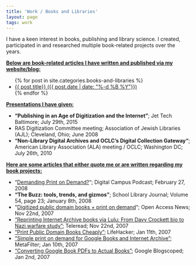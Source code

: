 ```yaml
---
title: 'Work / Books and Libraries'
layout: page
tags: work
---
```


I have a keen interest in books, publishing and library science. I created, participated in and researched multiple book-related projects over the years.

<span style="text-decoration:underline;">**Below are book-related articles I have written and published via my website/blog:**</span>

<ul>
{% for post in site.categories.books-and-libraries %}
      <li><a href="{{ post.url }}">
          {{ post.title}} ({{ post.date | date: "%-d %B %Y"}})
      </a></li>
{% endfor %}
</ul>

<span style="text-decoration:underline;">**Presentations I have given:**</span>

- **“Publishing in an Age of Digitization and the Internet”**; Jet Tech Baltimore; July 29th, 2015
- RAS Digitization Committee meeting; Association of Jewish Libraries (AJL); Cleveland, Ohio; June 2008
- **“Non-Library Digital Archives and OCLC’s Digital Collection Gateway“**; American Library Association (ALA) meeting / OCLC; Washington DC; July 26th, 2010

<span style="text-decoration:underline;">**Here are some articles that either quote me or are written regarding my book projects:**</span>

- “[Demanding Print on Demand?](http://digitalcampus.tv/2008/02/27/episode-22-demanding-print-on-demand/)“; Digital Campus Podcast; February 27, 2008
- **“The Buzz: tools, trends, and gizmos”**; School Library Journal; Volume 54, page 23; January 8th, 2008
- "[Digitized public domain books + print on demand](https://web.archive.org/web/20100817153329/http://www.earlham.edu/~peters/fos/2007/11/digitized-public-domain-books-print-on.html)“; Open Access News; Nov 22nd, 2007
- [“Reprinting Internet Archive books via Lulu: From Davy Crockett bio to Nazi warfare study”;](https://web.archive.org/web/20080105044655/http://www.teleread.org/blog/2007/11/22/reprinting-internet-archive-books-via-lulu-from-davy-crockett-bio-to-nazi-warfare-study/) Teleread; Nov 22nd, 2007
- [“Print Public Domain Books Cheaply”](https://lifehacker.com/print-public-domain-books-cheaply-33331806); LifeHacker; Jan 11th, 2007
- [“Simple print on demand for Google Books and Internet Archive”](http://www.metafilter.com/68060/Simple-print-on-demand-for-Google-Books-and-Internet-Archive); MetaFilter; Jan 10th, 2007
- [“Converting Google Book PDFs to Actual Books”](http://blogoscoped.com/archive/2008-01-03-n30.html); Google Blogscoped; Jan 2nd, 2007